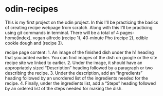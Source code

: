 # odin-recipes
This is my first project on the odin project. In this I'll be practicing the basics of creating recipe webpage from scratch. Along with this I'll be practicing using git commands in terminal. There will be a total of 4 pages- home(index), vegan alfredo (recipe 1), 40-minute Pho (recipe 2), edible cookie dough and (recipe 3).

recipe page content:
    1. An image of the finished dish under the h1 heading that you added earlier. You can find images of the dish on google or the site recipe site we linked to earlier.
    2. Under the image, it should have an appropriately sized “Description” heading followed by a paragraph or two describing the recipe.
    3. Under the description, add an “Ingredients” heading followed by an unordered list of the ingredients needed for the recipe.
    4. Finally, under the ingredients list, add a “Steps” heading followed by an ordered list of the steps needed for making the dish.

